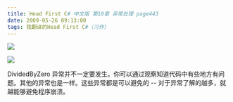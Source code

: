 ```yaml
---
title: Head First C# 中文版 第10章 异常处理 page443
date: 2009-05-26 09:13:00
tags: 我翻译的Head First C#（习作）
---
```

![](http://student.csdn.net/attachment/200905/26/39098_12433004845Z9I.jpg)

![](http://student.csdn.net/attachment/200905/26/39098_12433004855gvE.jpg)

DividedByZero  异常并不一定要发生。你可以通过观察知道代码中有些地方有问题。其他的异常也是一样。这些异常都是可以避免的  \--
对于异常了解的越多，就越能够避免程序崩溃。



